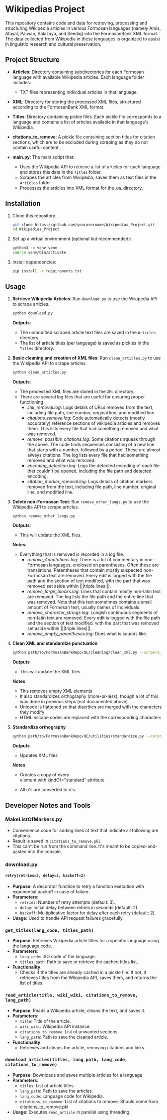 
# Wikipedias Project

This repository contains code and data for retrieving, processing and structuring Wikipedia articles in various Formosan languages (namely Amis, Atayal, Paiwan, Sakizaya, and Seediq) into the FormosanBank XML format. The data collected from Wikipedia in these languages is organized to assist in linguistic research and cultural preservation.

## Project Structure

- **Articles**: Directory containing subdirectories for each Formosan language with available Wikipedia articles. Each language folder includes:
  - TXT files representing individual articles in that language.

- **XML**: Directory for storing the processed XML files, structured according to the FormosanBank XML format.

- **Titles**: Directory containing pickle files. Each pickle file corresponds to a language and contains a list of articles available in that language's Wikipedia.

- **citations_to_remove**: A pickle file containing section titles for citation sections, which are to be excluded during scraping as they do not contain useful content.

- **main.py**: The main script that:
  - Uses the Wikipedia API to retrieve a list of articles for each language and stores this data in the `Titles` folder.
  - Scrapes the articles from Wikipedia, saves them as text files in the `Articles` folder.
  - Processes the articles into XML format for the `XML` directory.

## Installation

1. Clone this repository:
   ```bash
   git clone https://github.com/yourusername/Wikipedias_Project.git
   cd Wikipedias_Project
   ```

2. Set up a virtual environment (optional but recommended):
   ```bash
   python3 -m venv venv
   source venv/bin/activate
   ```

3. Install dependencies:
   ```bash
   pip install -r requirements.txt
   ```

## Usage

1. **Retrieve Wikipedia Articles**:
   Run `download.py` to use the Wikipedia API to scrape articles.
   
   ```bash
   python download.py
   ```

   **Outputs**:
      - The unmodified scraped article text files are saved in the `Articles` directory.
      - The list of article titles (per language) is saved as pickles in the `Titles` directory.

2. **Basic cleaning and creation of XML files**:
   Run `clean_articles.py` to use the Wikipedia API to scrape articles.
   
   ```bash
   python clean_articles.py
   ```

   **Outputs**:
      - The processed XML files are stored in the `XML` directory.
      - There are several log files that are useful for ensuring proper functioning
         - *link_removal.log*: Logs details of URLs removed from the text, including file path, line number, original line, and modified line.
         - *citations_remove.log*: Code automatically detects (mostly accurately) reference sections of wikipedia articles and removes them. This lists every file that had something removed and what was removed. 
         - *remove_possible_citations.log*: Some citations squeak through the above. The code finds sequences consisting of a new line that starts with a number, followed by a period. These are almost always citations. The log lists every file that had something removed and what was removed. 
         - *encoding_detection.log*: Logs the detected encoding of each file that couldn't be opened, including the file path and detected encoding.
         - *citation_marker_removal.log*: Logs details of citation markers removed from the text, including file path, line number, original line, and modified line.

3. **Delete non-Formosan Text**:
   Run `remove_other_langs.py` to use the Wikipedia API to scrape articles.
   
   ```bash
   python remove_other_langs.py
   ```

   **Outputs**:
      - This will update the XML files.

   **Notes**:
      - Everything that is removed is recorded in a log file.
         - *remove_Annotations.log*: There is a lot of commentary in non-Formosan languages, enclosed on parentheses. Often these are translations. Parentheses that contain mostly suspected non-Formosan text are removed. Every edit is logged with the file path and the section of text modified, with the part that was removed set aside within |||triple lines|||.
         - *remove_large_blocks.log*: Lines that contain mostly non-latin text are removed. The log lists the file path and the entire line that was removed. Note that this text sometimes contains a small amount of Formosan text, usually names of individuals.
         - *remove_character_strings.log*: Longish continuous segments of non-latin text are removed. Every edit is logged with the file path and the section of text modified, with the part that was removed set aside within |||triple lines|||.
         - *remove_empty_parentheses.log*: Does what is sounds like.

4. **Clean XML and standardize punctuation**

   ```bash
   python path/to/FormosanBankRepo/QC/cleaning/clean_xml.py --corpora_path path/to/FormosanWikipedias/XML
   ```

   **Outputs**
      - This will update the XML files.

   **Notes**
      - This removes empty XML elements
      - It also standardizes orthography (more-or-less), though a lot of this was done in previous steps (not documented above)
      - Unicode is flattened so that diacritics are merged with the characters they modify
      - HTML escape codes are replaced with the corresponding characters

5. **Standardize orthography**

   ```bash
   python path/to/FormosanBankRepo/QC/utilities/standardize.py --corpora_path path/to/FormosanWikipedias/XML
   ```
   
   **Outputs**
      - Updates XML files

   **Notes**
      - Creates a copy of every <FORM> element with kindOf="standard" attribute
      - All u's are converted to o's.

## Developer Notes and Tools

### MakeListOfMarkers.py
   - Convenience code for adding lines of text that indicate all following are citations.
   - Result is saved in `citations_to_remove.pkl`
   - This can't be run from the command line. It's meant to be copied-and-pasted into the console.

### download.py

#### `retry(retries=3, delay=2, backoff=2)`
   - **Purpose**: A decorator function to retry a function execution with exponential backoff in case of failure.
   - **Parameters**:
     - `retries`: Number of retry attempts (default: 3).
     - `delay`: Initial delay between retries in seconds (default: 2).
     - `backoff`: Multiplicative factor for delay after each retry (default: 2).
   - **Usage**: Used to handle API request failures gracefully.

### `get_titles(lang_code, titles_path)`
   - **Purpose**: Retrieves Wikipedia article titles for a specific language using the language code.
   - **Parameters**:
     - `lang_code`: ISO code of the language.
     - `titles_path`: Path to save or retrieve the cached titles list.
   - **Functionality**:
     - Checks if the titles are already cached in a pickle file. If not, it retrieves titles from the Wikipedia API, saves them, and returns the list of titles.

### `read_article(title, wiki_wiki, citations_to_remove, lang_path)`
   - **Purpose**: Reads a Wikipedia article, cleans the text, and saves it.
   - **Parameters**:
     - `title`: Title of the article.
     - `wiki_wiki`: Wikipedia API instance.
     - `citations_to_remove`: List of unwanted sections.
     - `lang_path`: Path to save the cleaned article.
   - **Functionality**:
     - Retrieves and cleans the article, removing citations and links.

### `download_articles(titles, lang_path, lang_code, citations_to_remove)`
   - **Purpose**: Downloads and saves multiple articles for a language.
   - **Parameters**:
     - `titles`: List of article titles.
     - `lang_path`: Path to save the articles.
     - `lang_code`: Language code for Wikipedia.
     - `citations_to_remove`: List of citations to remove. Should come from citations_to_remove.pkl
   - **Usage**: Executes `read_article` in parallel using threading.

